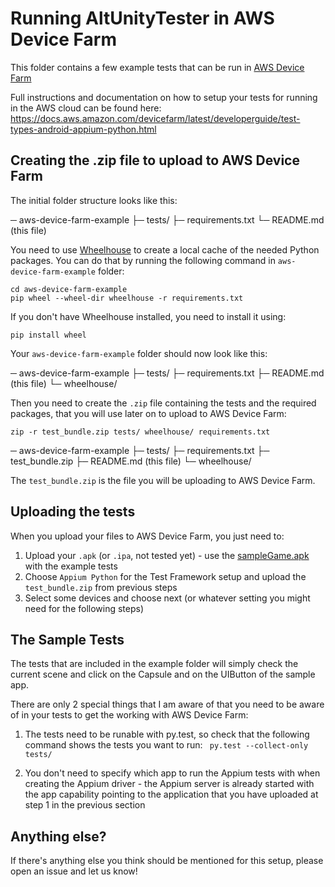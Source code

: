 # Running AltUnityTester in AWS Device Farm

This folder contains a few example tests that can be run in [AWS Device Farm](https://aws.amazon.com/device-farm/)

Full instructions and documentation on how to setup your tests for running in the AWS cloud can be found here: https://docs.aws.amazon.com/devicefarm/latest/developerguide/test-types-android-appium-python.html

## Creating the .zip file to upload to AWS Device Farm

The initial folder structure looks like this:

─ aws-device-farm-example
  ├─ tests/
  ├─ requirements.txt
  └─ README.md (this file)

You need to use [Wheelhouse](https://pypi.org/project/Wheelhouse/) to create a local cache of the needed Python packages. You can do that by running the following command in ```aws-device-farm-example``` folder:

```
cd aws-device-farm-example
pip wheel --wheel-dir wheelhouse -r requirements.txt
```

If you don't have Wheelhouse installed, you need to install it using:

```
pip install wheel
```

Your ```aws-device-farm-example``` folder should now look like this:

─ aws-device-farm-example
  ├─ tests/
  ├─ requirements.txt
  ├─ README.md (this file)
  └─ wheelhouse/

Then you need to create the ```.zip``` file containing the tests and the required packages, that you will use later on to upload to AWS Device Farm:

```
zip -r test_bundle.zip tests/ wheelhouse/ requirements.txt
```

─ aws-device-farm-example
  ├─ tests/
  ├─ requirements.txt
  ├─ test_bundle.zip
  ├─ README.md (this file)
  └─ wheelhouse/

The ```test_bundle.zip``` is the file you will be uploading to AWS Device Farm. 

## Uploading the tests

When you upload your files to AWS Device Farm, you just need to:

1. Upload your ```.apk``` (or ```.ipa```, not tested yet) - use the [sampleGame.apk](https://gitlab.com/altom/altunitytester/blob/20-running-on-aws-device-farm/sampleGame.apk) with the example tests
2. Choose ```Appium Python``` for the Test Framework setup and upload the ```test_bundle.zip``` from previous steps
3. Select some devices and choose next (or whatever setting you might need for the following steps)

## The Sample Tests

The tests that are included in the example folder will simply check the current scene and click on the Capsule and on the UIButton of the sample app. 

There are only 2 special things that I am aware of that you need to be aware of in your tests to get the working with AWS Device Farm:

1. The tests need to be runable with py.test, so check that the following command shows the tests you want to run:
 ``` py.test --collect-only tests/```

2. You don't need to specify which app to run the Appium tests with when creating the Appium driver - the Appium server is already started with the app capability pointing to the application that you have uploaded at step 1 in the previous section


## Anything else?
If there's anything else you think should be mentioned for this setup, please open an issue and let us know!
